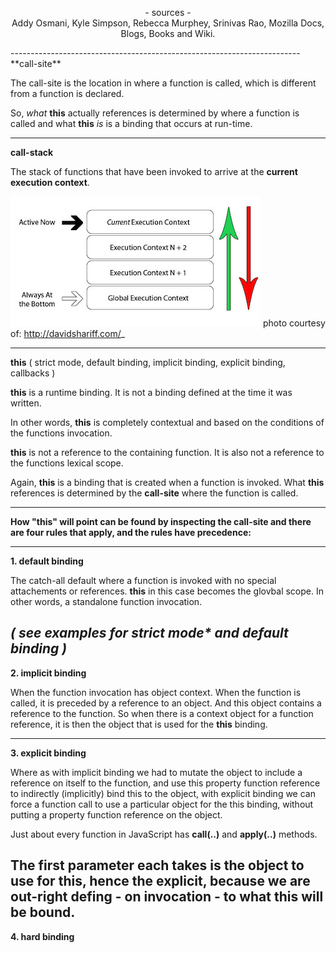 <p align="center">
- sources -
<br>
Addy Osmani, Kyle Simpson, Rebecca Murphey, Srinivas Rao, 
Mozilla Docs, Blogs, Books and Wiki.
</p>
------------------------------------------------------------------------
**call-site**

The call-site is the location in where a function is called, which is different from a function is declared.

So, _what_ **this** actually references is determined by where a function is called and what **this** _is_ is a binding that occurs at run-time.

------------------------------------------------------------------------
**call-stack**

The stack of functions that have been invoked to arrive at the **current execution context**.

![alt text](https://raw.githubusercontent.com/scottjason/design-this/master/images/ecstack.jpg "From the Blog of David Shariff")
photo courtesy of: http://davidshariff.com/_

------------------------------------------------------------------------
**this** 
( strict mode, default binding, implicit binding, explicit binding, callbacks )

**this** is a runtime binding. It is not a binding defined at the time it was written.

In other words, **this** is completely contextual and based on the conditions of the functions invocation.

**this** is not a reference to the containing function. It is also not a reference to the functions lexical scope.

Again, **this** is a binding that is created when a function is invoked. What **this** references is determined by the **call-site** where the function is called.

------------------------------------------------------------------------

**How "this" will point can be found by inspecting the call-site and there are four rules that apply, and the rules have precedence:**

------------------------------------------------------------------------
**1. default binding**

The catch-all default where a function is invoked with no special attachements or references. **this** in this case becomes the glovbal scope. In other words, a standalone function invocation.

_( see examples for **strict mode*** and default binding )_
------------------------------------------------------------------------
**2. implicit binding**

When the function invocation has object context. When the function is called, it is preceded by a reference to an object. And this object contains a reference to the function. So when there is a context object for a function reference, it is then the object that is used for the **this** binding.

------------------------------------------------------------------------
**3. explicit binding**

Where as with implicit binding we had to mutate the object to include a reference on itself to the function, and use this property function reference to indirectly (implicitly) bind this to the object, with explicit binding we can force a function call to use a particular object for the this binding, without putting a property function reference on the object.

Just about every function in JavaScript has **call(..)** and **apply(..)** methods.

The first parameter each takes is the object to use for **this**, hence the **explicit**, because we are out-right defing - on invocation - to what **this** will be bound.
------------------------------------------------------------------------
**4. hard binding**





